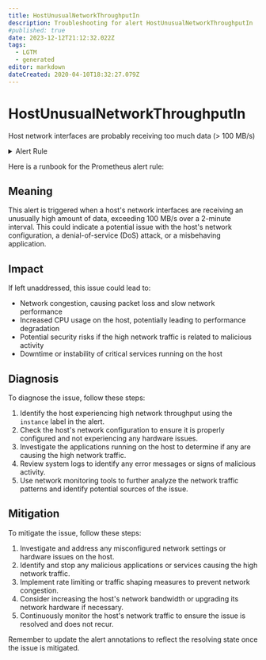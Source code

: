 ```yaml
---
title: HostUnusualNetworkThroughputIn
description: Troubleshooting for alert HostUnusualNetworkThroughputIn
#published: true
date: 2023-12-12T21:12:32.022Z
tags: 
  - LGTM
  - generated
editor: markdown
dateCreated: 2020-04-10T18:32:27.079Z
---
```


# HostUnusualNetworkThroughputIn

Host network interfaces are probably receiving too much data (> 100 MB/s)

<details>
  <summary>Alert Rule</summary>

{{% rule "host-and-hardware/node-exporter.yml" "HostUnusualNetworkThroughputIn" %}}

{{% comment %}}

```yaml
alert: HostUnusualNetworkThroughputIn
expr: (sum by (instance) (rate(node_network_receive_bytes_total[2m])) / 1024 / 1024 > 100) * on(instance) group_left (nodename) node_uname_info{nodename=~".+"}
for: 5m
labels:
    severity: warning
annotations:
    summary: Host unusual network throughput in (instance {{ $labels.instance }})
    description: |-
        Host network interfaces are probably receiving too much data (> 100 MB/s)
          VALUE = {{ $value }}
          LABELS = {{ $labels }}
    runbook: https://github.com/srerun/prometheus-alerts/blob/main/content/runbooks/node-exporter/HostUnusualNetworkThroughputIn.md

```

{{% /comment %}}

</details>


Here is a runbook for the Prometheus alert rule:

## Meaning

This alert is triggered when a host's network interfaces are receiving an unusually high amount of data, exceeding 100 MB/s over a 2-minute interval. This could indicate a potential issue with the host's network configuration, a denial-of-service (DoS) attack, or a misbehaving application.

## Impact

If left unaddressed, this issue could lead to:

* Network congestion, causing packet loss and slow network performance
* Increased CPU usage on the host, potentially leading to performance degradation
* Potential security risks if the high network traffic is related to malicious activity
* Downtime or instability of critical services running on the host

## Diagnosis

To diagnose the issue, follow these steps:

1. Identify the host experiencing high network throughput using the `instance` label in the alert.
2. Check the host's network configuration to ensure it is properly configured and not experiencing any hardware issues.
3. Investigate the applications running on the host to determine if any are causing the high network traffic.
4. Review system logs to identify any error messages or signs of malicious activity.
5. Use network monitoring tools to further analyze the network traffic patterns and identify potential sources of the issue.

## Mitigation

To mitigate the issue, follow these steps:

1. Investigate and address any misconfigured network settings or hardware issues on the host.
2. Identify and stop any malicious applications or services causing the high network traffic.
3. Implement rate limiting or traffic shaping measures to prevent network congestion.
4. Consider increasing the host's network bandwidth or upgrading its network hardware if necessary.
5. Continuously monitor the host's network traffic to ensure the issue is resolved and does not recur.

Remember to update the alert annotations to reflect the resolving state once the issue is mitigated.